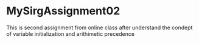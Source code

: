# MySirgAssignment02
This is second assignment from online class after understand the condept of variable initialization and arithimetic precedence
